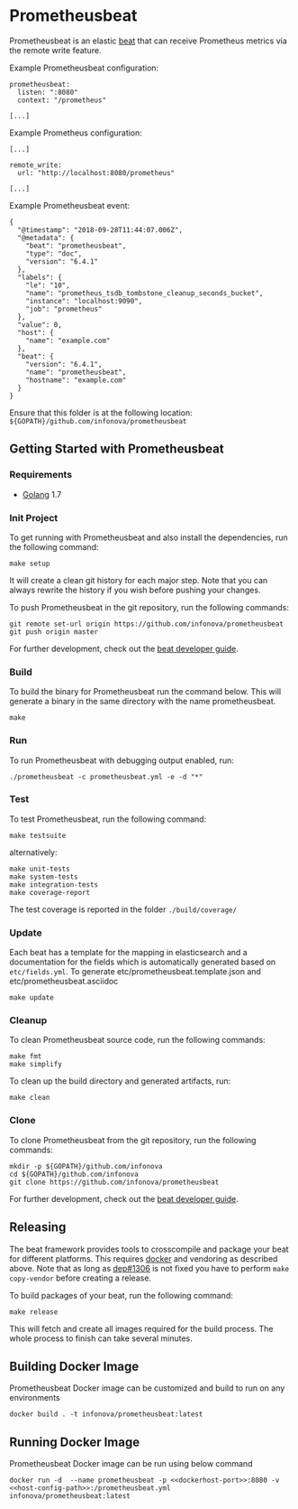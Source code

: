 # Prometheusbeat

Prometheusbeat is an elastic [beat](https://www.elastic.co/products/beats) that can receive Prometheus metrics via the remote write feature.

Example Prometheusbeat configuration:

```
prometheusbeat:
  listen: ":8080"
  context: "/prometheus"

[...]
```

Example Prometheus configuration:

```
[...]

remote_write:
  url: "http://localhost:8080/prometheus"

[...]
```

Example Prometheusbeat event:

```
{
  "@timestamp": "2018-09-28T11:44:07.006Z",
  "@metadata": {
    "beat": "prometheusbeat",
    "type": "doc",
    "version": "6.4.1"
  },
  "labels": {
    "le": "10",
    "name": "prometheus_tsdb_tombstone_cleanup_seconds_bucket",
    "instance": "localhost:9090",
    "job": "prometheus"
  },
  "value": 0,
  "host": {
    "name": "example.com"
  },
  "beat": {
    "version": "6.4.1",
    "name": "prometheusbeat",
    "hostname": "example.com"
  }
}
```

Ensure that this folder is at the following location:
`${GOPATH}/github.com/infonova/prometheusbeat`

## Getting Started with Prometheusbeat

### Requirements

* [Golang](https://golang.org/dl/) 1.7

### Init Project
To get running with Prometheusbeat and also install the
dependencies, run the following command:

```
make setup
```

It will create a clean git history for each major step. Note that you can always rewrite the history if you wish before pushing your changes.

To push Prometheusbeat in the git repository, run the following commands:

```
git remote set-url origin https://github.com/infonova/prometheusbeat
git push origin master
```

For further development, check out the [beat developer guide](https://www.elastic.co/guide/en/beats/libbeat/current/new-beat.html).

### Build

To build the binary for Prometheusbeat run the command below. This will generate a binary
in the same directory with the name prometheusbeat.

```
make
```


### Run

To run Prometheusbeat with debugging output enabled, run:

```
./prometheusbeat -c prometheusbeat.yml -e -d "*"
```


### Test

To test Prometheusbeat, run the following command:

```
make testsuite
```

alternatively:
```
make unit-tests
make system-tests
make integration-tests
make coverage-report
```

The test coverage is reported in the folder `./build/coverage/`

### Update

Each beat has a template for the mapping in elasticsearch and a documentation for the fields
which is automatically generated based on `etc/fields.yml`.
To generate etc/prometheusbeat.template.json and etc/prometheusbeat.asciidoc

```
make update
```


### Cleanup

To clean  Prometheusbeat source code, run the following commands:

```
make fmt
make simplify
```

To clean up the build directory and generated artifacts, run:

```
make clean
```


### Clone

To clone Prometheusbeat from the git repository, run the following commands:

```
mkdir -p ${GOPATH}/github.com/infonova
cd ${GOPATH}/github.com/infonova
git clone https://github.com/infonova/prometheusbeat
```

For further development, check out the [beat developer guide](https://www.elastic.co/guide/en/beats/libbeat/current/new-beat.html).


## Releasing

The beat framework provides tools to crosscompile and package your beat for different platforms. This requires [docker](https://www.docker.com/) and vendoring as described above. Note that as long as [dep#1306](https://github.com/golang/dep/issues/1306) is not fixed you have to perform `make copy-vendor` before creating a release.

To build packages of your beat, run the following command:

```
make release
```

This will fetch and create all images required for the build process. The whole process to finish can take several minutes.


## Building Docker Image

Prometheusbeat Docker image can be customized and build to run on any environments

```
docker build . -t infonova/prometheusbeat:latest
```

## Running Docker Image

Prometheusbeat Docker image can be run using below command

```
docker run -d  --name prometheusbeat -p <<dockerhost-port>>:8080 -v <<host-config-path>>:/prometheusbeat.yml infonova/prometheusbeat:latest
```
